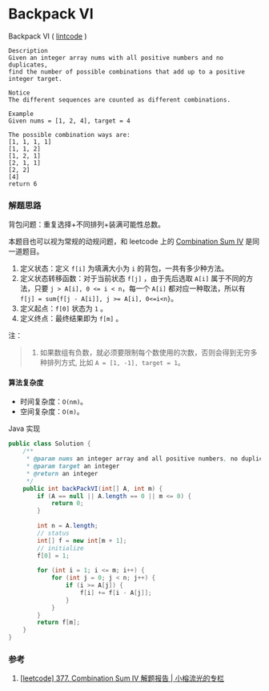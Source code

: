 # Backpack VI

Backpack VI  ( [lintcode](http://www.lintcode.com/en/problem/backpack-vi/) )

```
Description
Given an integer array nums with all positive numbers and no duplicates, 
find the number of possible combinations that add up to a positive integer target.

Notice
The different sequences are counted as different combinations.

Example
Given nums = [1, 2, 4], target = 4

The possible combination ways are:
[1, 1, 1, 1]
[1, 1, 2]
[1, 2, 1]
[2, 1, 1]
[2, 2]
[4]
return 6
```

### 解题思路

背包问题：重复选择+不同排列+装满可能性总数。

本题目也可以视为常规的动规问题，和 leetcode 上的 [Combination Sum IV](https://leetcode.com/problems/combination-sum-iv/) 是同一道题目。

1. 定义状态：定义 `f[i]` 为填满大小为 `i` 的背包，一共有多少种方法。
2. 定义状态转移函数：对于当前状态 `f[j]` ，由于先后选取 `A[i]` 属于不同的方法，只要 `j > A[i], 0 <= i < n`，每一个 `A[i]` 都对应一种取法，所以有 `f[j] = sum{f[j - A[i]], j >= A[i], 0<=i<n}`。 
3. 定义起点：`f[0]` 状态为 `1` 。
4. 定义终点：最终结果即为 `f[m]` 。

注：

> 1. 如果数组有负数，就必须要限制每个数使用的次数，否则会得到无穷多种排列方式, 比如 `A = [1, -1], target = 1`。

#### 算法复杂度

- 时间复杂度：`O(nm)`。
- 空间复杂度：`O(m)`。

Java 实现

```java
public class Solution {
    /**
     * @param nums an integer array and all positive numbers, no duplicates
     * @param target an integer
     * @return an integer
     */
    public int backPackVI(int[] A, int m) {
        if (A == null || A.length == 0 || m <= 0) {
            return 0;
        }
        
        int n = A.length;
        // status
        int[] f = new int[m + 1];
        // initialize
        f[0] = 1;
        
        for (int i = 1; i <= m; i++) {
            for (int j = 0; j < n; j++) {
                if (i >= A[j]) {
                    f[i] += f[i - A[j]];    
                }
            }
        }
        return f[m];
    }
}
```



### 参考

1. [[leetcode] 377. Combination Sum IV 解题报告 | 小榕流光的专栏](http://blog.csdn.net/qq508618087/article/details/52064134)